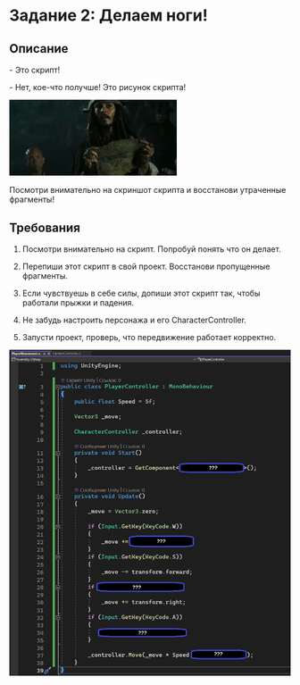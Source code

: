 # Задание 2: Делаем ноги!

## Описание

\- Это скрипт!
 
\- Нет, кое-что получше! Это рисунок скрипта!

<img src="https://github.com/copetonrob/YP_Unity_M3_W2/blob/main/img/meme2.jpg" width="300"/>

Посмотри внимательно на скриншот скрипта и восстанови утраченные фрагменты!

## Требования

1. Посмотри внимательно на скрипт. Попробуй понять что он делает.

2. Перепиши этот скрипт в свой проект. Восстанови пропущенные фрагменты.

3. Если чувствуешь в себе силы, допиши этот скрипт так, чтобы работали прыжки и падения.

4. Не забудь настроить персонажа и его CharacterController.

5. Запусти проект, проверь, что передвижение работает корректно.

<img src="https://github.com/copetonrob/YP_Unity_M3_W2/blob/main/img/script2.png" width="800"/>

